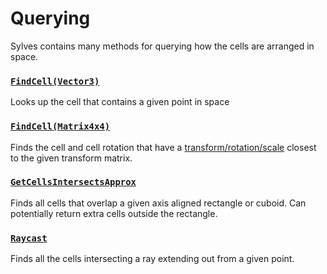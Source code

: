 
# Querying

Sylves contains many methods for querying how the cells are arranged in space.

### [`FindCell(Vector3)`](xref:Sylves.IGrid.FindCell(Sylves.Vector3,Sylves.Cell@))

Looks up the cell that contains a given point in space

### [`FindCell(Matrix4x4)`](xref:Sylves.IGrid.FindCell(Sylves.Matrix4x4,Sylves.Cell@,Sylves.CellRotation@))

Finds the cell and cell rotation that have a [transform/rotation/scale](xref:Sylves.IGrid.GetTRS(Sylves.Cell)) closest to the given transform matrix.

### [`GetCellsIntersectsApprox`](xref:Sylves.IGrid.GetCellsIntersectsApprox(Sylves.Vector3,Sylves.Vector3))

Finds all cells that overlap a given axis aligned rectangle or cuboid. Can potentially return extra cells outside the rectangle.

### [`Raycast`](xref:Sylves.IGrid.Raycast(Sylves.Vector3,Sylves.Vector3,System.Single))

Finds all the cells intersecting a ray extending out from a given point.

